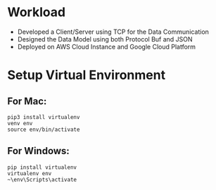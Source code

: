# Workload

- Developed a Client/Server using TCP for the Data Communication
- Designed the Data Model using both Protocol Buf and JSON
- Deployed on AWS Cloud Instance and Google Cloud Platform

# Setup Virtual Environment

## For Mac:

```
pip3 install virtualenv
venv env
source env/bin/activate
```

## For Windows:

```
pip install virtualenv
virtualenv env
~\env\Scripts\activate
```
